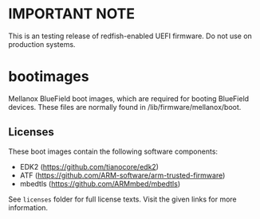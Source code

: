 # IMPORTANT NOTE
This is an testing release of redfish-enabled UEFI firmware. Do not use on
production systems.

# bootimages
Mellanox BlueField boot images, which are required for booting BlueField
devices. These files are normally found in /lib/firmware/mellanox/boot.

## Licenses
These boot images contain the following software components:

- EDK2 (https://github.com/tianocore/edk2)
- ATF (https://github.com/ARM-software/arm-trusted-firmware)
- mbedtls (https://github.com/ARMmbed/mbedtls)

See `licenses` folder for full license texts. Visit the given links for more
information.
